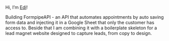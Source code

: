 Hi, I’m [Edi](https://github.com/eddbdea)! 

Building FormpipeAPI - an API that automates appointments by auto saving form data and injecting it in a Google Sheet that only the customer has access to. Beside that I am combining it with a boilerplate skeleton for a lead magnet website designed to capture leads, from copy to design.


<!---
eddbdea/eddbdea is a ✨ special ✨ repository because its `README.md` (this file) appears on your GitHub profile.
You can click the Preview link to take a look at your changes.
--->
